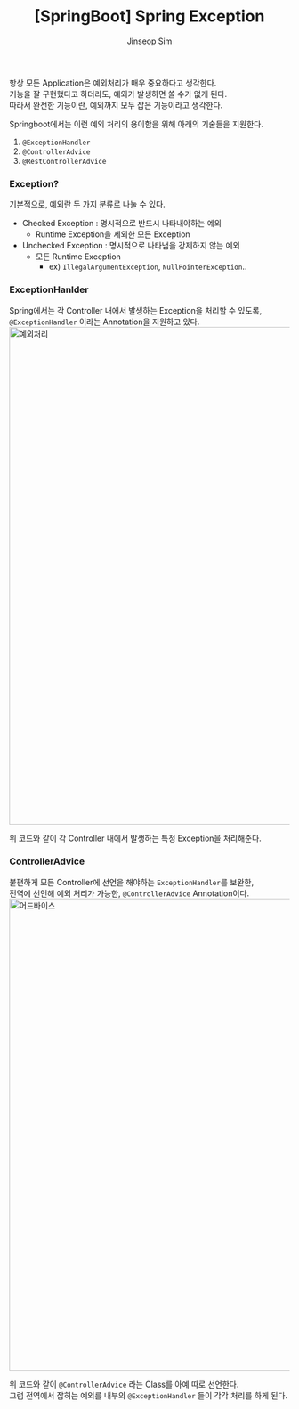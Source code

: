 ﻿---
layout: post
title: "[SpringBoot] Spring Exception"
categories: Springboot
tags: [java]
author:
  - Jinseop Sim
toc: true
---
항상 모든 Application은 예외처리가 매우 중요하다고 생각한다.  
기능을 잘 구현했다고 하더라도, 예외가 발생하면 쓸 수가 없게 된다.  
따라서 완전한 기능이란, 예외까지 모두 잡은 기능이라고 생각한다.  

Springboot에서는 이런 예외 처리의 용이함을 위해 아래의 기술들을 지원한다.  
1. ```@ExceptionHandler```
2. ```@ControllerAdvice```
3. ```@RestControllerAdvice```

### Exception?
기본적으로, 예외란 두 가지 분류로 나눌 수 있다.
- Checked Exception : 명시적으로 반드시 나타내야하는 예외
  - Runtime Exception을 제외한 모든 Exception
- Unchecked Exception : 명시적으로 나타냄을 강제하지 않는 예외
  - 모든 Runtime Exception
    - ex) ```IllegalArgumentException```, ```NullPointerException```..

### ExceptionHanlder
Spring에서는 각 Controller 내에서 발생하는 Exception을 처리할 수 있도록,  
```@ExceptionHandler``` 이라는 Annotation을 지원하고 있다.  
<img width="894" alt="예외처리" src="https://user-images.githubusercontent.com/71700079/218756425-b867348f-0cae-4612-b8e0-09d7e9da4827.png">

위 코드와 같이 각 Controller 내에서 발생하는 특정 Exception을 처리해준다.  

### ControllerAdvice
불편하게 모든 Controller에 선언을 해야하는 ```ExceptionHandler```를 보완한,  
전역에 선언해 예외 처리가 가능한, ```@ControllerAdvice``` Annotation이다.  
<img width="848" alt="어드바이스" src="https://user-images.githubusercontent.com/71700079/218756397-0cfe3dae-a25c-4c37-9779-5d8825743219.png">  

위 코드와 같이 ```@ControllerAdvice``` 라는 Class를 아예 따로 선언한다.  
그럼 전역에서 잡히는 예외를 내부의 ```@ExceptionHandler``` 들이 각각 처리를 하게 된다.  